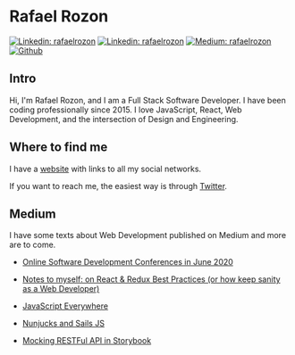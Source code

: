 # Rafael Rozon

[![Linkedin: rafaelrozon](https://img.shields.io/badge/-Twitter-blue?style=flat-square&logo=Twitter&logoColor=white&link=https://twitter.com/rafaelrozon)](https://twitter.com/rafaelrozon)
[![Linkedin: rafaelrozon](https://img.shields.io/badge/-LinkedIn-blue?style=flat-square&logo=Linkedin&logoColor=white&link=https://www.linkedin.com/in/rafaelrozon)](https://www.linkedin.com/in/rafaelrozon)
[![Medium: rafaelrozon](https://img.shields.io/badge/-Medium-black?style=flat-square&logo=Medium&logoColor=white&link=https://medium.com/@rafaelrozon)](https://medium.com/@rafaelrozon)
[![Github](https://img.shields.io/badge/-GitHub-grey?style=flat-square&logo=GitHub&logoColor=white&link=https://github.com/rafaelrozon)](https://github.com/rafaelrozon)

## Intro

Hi, I'm Rafael Rozon, and I am a Full Stack Software Developer. I have been coding professionally since 2015. I love JavaScript, React, Web Development, and the intersection of Design and Engineering.

## Where to find me

I have a [website](https://www.rafaelrozon.com) with links to all my social networks.

If you want to reach me, the easiest way is through [Twitter](https://twitter.com/rafaelrozon).

## Medium

I have some texts about Web Development published on Medium and more are to come.

-   [Online Software Development Conferences in June 2020](https://medium.com/@rafaelrozon/software-development-online-conferences-in-june-2020-1d0aa7bc6db0)

-   [Notes to myself: on React & Redux Best Practices (or how keep sanity as a Web Developer)](https://medium.com/@rafaelrozon/notes-to-myself-on-react-redux-best-practices-or-how-keep-sanity-as-a-web-developer-23fbe834bcae)

-   [JavaScript Everywhere](https://medium.com/@rafaelrozon/js-everywhere-9c1409c89359)

-   [Nunjucks and Sails JS](https://medium.com/@rafaelrozon/nunchucks-and-sailsjs-b0b88375aab3)

-   [Mocking RESTFul API in Storybook](https://medium.com/@rafaelrozon/mock-axios-storybook-72404b1d427b)

